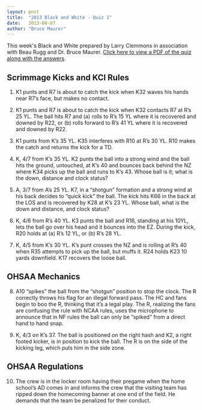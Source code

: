 ```yaml
---
layout: post
title:  "2013 Black and White - Quiz 1"
date:   2013-08-07
author: "Bruce Maurer"
---
```


This week's Black and White prepared by Larry Clemmons in association with Beau
Rugg and Dr. Bruce Maurer. [Click here to view a PDF of the quiz along with the
answers](https://storage.googleapis.com/ohsaa-websites/quizzes/2013/2013-Black-and-White-Quiz-1.pdf).

## Scrimmage Kicks and KCI Rules
1. K1 punts and R7 is about to catch the kick when K32 waves his hands near R7’s
   face, but makes no contact.

2. K1 punts and R7 is about to catch the kick when K32 contacts R7 at R’s 25 YL.
   The ball hits R7 and (a) rolls to R’s 15 YL where it is recovered and downed
by R22, or (b) rolls forward to R’s 41 YL where it is recovered and downed by
R22.

3. K1 punts from K’s 35 YL. K35 interferes with R10 at R’s 30 YL. R10 makes the
   catch and returns the kick for a TD.

4. K, 4/7 from K’s 35 YL. K2 punts the ball into a strong wind and the ball hits
   the ground, untouched, at K’s 40 and bounces back behind the NZ where K34
picks up the ball and runs to K’s 43. Whose ball is it; what is the down,
distance and clock status?

5. A, 3/7 from A’s 25 YL. K7, in a “shotgun” formation and a strong wind at his
   back decides to “quick kick” the ball. The kick hits K66 in the back at the
LOS and is recovered by K28 at K’s 23 YL. Whose ball, what is the down and
distance, and clock status?

6. K, 4/6 from R’s 40 YL. K3 punts the ball and R16, standing at his 10YL, lets
   the ball go over his head and it bounces into the EZ. During the kick, R20
holds at (a) R’s 12 YL, or (b) R’s 28 YL.

7. K, 4/5 from K’s 30 YL. K’s punt crosses the NZ and is rolling at R’s 40 when
   R35 attempts to pick up the ball, but muffs it. R24 holds K23 10 yards
downfield. K17 recovers the loose ball.

## OHSAA Mechanics
8. A10 “spikes” the ball from the “shotgun” position to stop the clock. The R
   correctly throws his flag for an illegal forward pass. The HC and fans begin
to boo the R, thinking that it’s a legal play. The R, realizing the fans are
confusing the rule with NCAA rules, uses the microphone to announce that in NF
rules the ball can only be “spiked” from a direct hand to hand snap.

9. K, 4/3 on K’s 37. The ball is positioned on the right hash and K2, a right
   footed kicker, is in position to kick the ball. The R is on the side of the
kicking leg, which puts him in the side zone.

## OHSAA Regulations
10. The crew is in the locker room having their pregame when the home school’s
    AD comes in and informs the crew that the visiting team has ripped down the
homecoming banner at one end of the field. He demands that the team be penalized
for their conduct.

